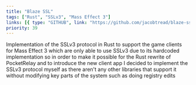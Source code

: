 ```yaml
---
title: "Blaze SSL"
tags: ["Rust", "SSLv3", "Mass Effect 3"]
links: [{ type: "GITHUB", link: "https://github.com/jacobtread/blaze-ssl" }]
priority: 39
---
```


Implementation of the SSLv3 protocol in Rust to support the game clients for Mass Effect 3 which are only able to use SSLv3 due to its hardcoded implementation so in order to make it possible for the Rust rewrite of PocketRelay and to introduce the new client app I decided to implement the SSLv3 protocol myself as there aren't any other libraries that support it without modifying key parts of the system such as doing registry edits
